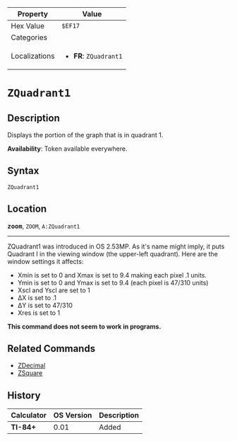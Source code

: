 | Property      | Value |
|---------------|-------|
| Hex Value     | `$EF17`|
| Categories    | <ul></ul> |
| Localizations | <ul><li><b>FR</b>: `ZQuadrant1`</li></ul> |

# `ZQuadrant1`

## Description
Displays the portion of the graph that is in quadrant 1.


<b>Availability</b>: Token available everywhere.

## Syntax
`ZQuadrant1`

## Location
<tt><kbd><b>zoom</b></kbd></tt>, `ZOOM`, `A:ZQuadrant1`
<hr>

ZQuadrant1 was introduced in OS 2.53MP. As it's name might imply, it puts Quadrant I in the viewing window (the upper-left quadrant). Here are the window settings it affects:

*   Xmin is set to 0 and Xmax is set to 9.4 making each pixel .1 units.
*   Ymin is set to 0 and Ymax is set to 9.4 (each pixel is 47/310 units)
*   Xscl and Yscl are set to 1
*   ΔX is set to .1
*   ΔY is set to 47/310
*   Xres is set to 1

**This command does not seem to work in programs.**

## Related Commands

*   [ZDecimal](ZDecimal.md)
*   [ZSquare](ZSquare.md)

## History
| Calculator | OS Version | Description |
|------------|------------|-------------|
| <b>TI-84+</b> | 0.01 | Added |


